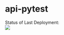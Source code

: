 # api-pytest

Status of Last Deployment:<br>
<img src="https://github.com/arteeem13/api-pytest/blob/master/.github/workflows/My-Github-Action-Telegram-Notification/badge.svg?branch=master"><br>

